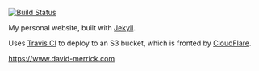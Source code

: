 [![Build Status](https://travis-ci.org/davidmerrick/david-merrick.com.svg?branch=master)](https://travis-ci.org/davidmerrick/david-merrick.com)

My personal website, built with [Jekyll](https://jekyllrb.com/).

Uses [Travis CI](https://travis-ci.org/) to deploy to an S3 bucket, which is fronted by [CloudFlare](https://www.cloudflare.com/).

https://www.david-merrick.com
